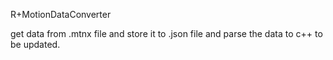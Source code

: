 R+MotionDataConverter

get data from .mtnx file and store it to .json file
and parse the data to c++
to be updated.
